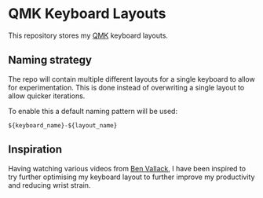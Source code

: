 # QMK Keyboard Layouts

This repository stores my [QMK](https://qmk.fm/) keyboard layouts.

## Naming strategy

The repo will contain multiple different layouts for a single keyboard to allow for experimentation. This is done instead of overwriting a single layout to allow quicker iterations.

To enable this a default naming pattern will be used:

`${keyboard_name}-${layout_name}`

## Inspiration

Having watching various videos from [Ben Vallack](http://benvallack.com/), I have been inspired to try further optimising my keyboard layout to further improve my productivity and reducing wrist strain.
